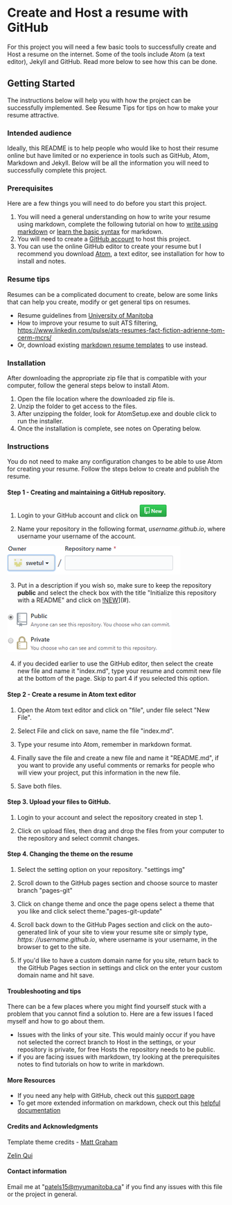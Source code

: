 # Create and Host a resume with GitHub
For this project you will need a few basic tools to successfully create and Host a resume on the internet. Some of the tools include Atom (a text editor), Jekyll and GitHub. Read more below to see how this can be done.

## Getting Started
The instructions below will help you with how the project can be successfully implemented. See Resume Tips for tips on how to make your resume attractive.

### Intended audience
Ideally, this README is to help people who would like to host their resume online but have limited or no experience in tools such as GitHub, Atom, Markdown and Jekyll. Below will be all the information you will need to successfully complete this project.

### Prerequisites
Here are a few things you will need to do before you start this project.
1. You will need a general understanding on how to write your resume using markdown, complete the following tutorial on how to [write using markdown](https://guides.GitHub.com/features/mastering-markdown/ "GitHub flavored markdown") or [learn the basic syntax](https://www.markdownguide.org/basic-syntax/) for markdown.
2. You will need to create a [GitHub account](https://GitHub.com/join?source=header-home "create an account") to host this project.
3. You can use the online GitHub editor to create your resume but I recommend you download [Atom](https://GitHub.com/atom/atom/releases/tag/v1.41.0 "Atom download"), a text editor, see installation for how to install and notes.

### Resume tips
Resumes can be a complicated document to create, below are some links that can help you create, modify or get general tips on resumes.
* Resume guidelines from [University of Manitoba](https://umanitoba.ca/student/careerservices/media/Resume.pdf)
* How to improve your resume to suit ATS filtering, https://www.linkedin.com/pulse/ats-resumes-fact-fiction-adrienne-tom-cerm-mcrs/
* Or, download existing [markdown resume templates](https://mszep.GitHub.io/pandoc_resume/) to use instead.

### Installation
After downloading the appropriate zip file that is compatible with your computer, follow the general steps below to install Atom.
1. Open the file location where the downloaded zip file is.
2. Unzip the folder to get access to the files.
3. After unzipping the folder, look for AtomSetup.exe and double click to run the installer.
4. Once the installation is complete, see notes on Operating below.

### Instructions
You do not need to make any configuration changes to be able to use Atom for creating your resume. Follow the steps below to create and publish the resume.

#### Step 1 - Creating and maintaining a GitHub repository.

  1. Login to your GitHub account and click on [![NEW](https://github.com/swetul/C3040_A2/blob/master/IMG/new-png.PNG)](#)

  2. Name your repository in the following format, _username.github.io_, where username your username of the account.
  
  [![NEW](https://github.com/swetul/C3040_A2/blob/master/IMG/create-rep.PNG)](#)

  3. Put in a description if you wish so, make sure to keep the repository **public** and select the check box with the title "Initialize this repository with a README" and click on [!NEW](https://github.com/swetul/C3040_A2/blob/master/IMG/repository.PNG)](#).
  
  [![NEW](https://github.com/swetul/C3040_A2/blob/master/IMG/create-public.PNG)](#)

  4. if you decided earlier to use the GitHub editor, then select the create new file and name it "index.md", type your resume and commit new file at the bottom of the page. Skip to part 4 if you selected this option.

#### Step 2 - Create a resume in Atom text editor

  1. Open the Atom text editor and click on "file", under file select "New File".

  2. Select File and click on save, name the file "index.md".

  3. Type your resume into Atom, remember in markdown format.

  4. Finally save the file and create a new file and name it "README.md", if you want to provide any useful comments or remarks for people who will view your project, put this information in the new file.
  5. Save both files.

#### Step 3. Upload your files to GitHub.

  1. Login to your account and select the repository created in step 1.

  2. Click on upload files, then drag and drop the files from your computer to the repository and select commit changes.

#### Step 4. Changing the theme on the resume

  1. Select the setting option on your repository. "settings img"

  2. Scroll down to the GitHub pages section and choose source to master branch "pages-git"

  3. Click on change theme and once the page opens select a theme that you like and click select theme."pages-git-update"

  4. Scroll back down to the GitHub Pages section and click on the auto-generated link of your site to view your resume site or simply type, _https: //username.github.io_, where username is your username, in the browser to get to the site.

  5. If you'd like to have a custom domain name for you site, return back to the GitHub Pages section in settings and click on the enter your custom domain name and hit save.

#### Troubleshooting and tips

There can be a few places where you might find yourself stuck with a problem that you cannot find a solution to. Here are a few issues I faced myself and how to go about them.
* Issues with the links of your site. This would mainly occur if you have not selected the correct branch to Host in the settings, or your repository is private, for free Hosts the repository needs to be public.
* if you are facing issues with markdown, try looking at the prerequisites notes to find tutorials on how to write in markdown.

#### More Resources
* If you need any help with GitHub, check out this [support page](https://help.github.com/en/github/working-with-github-pages/about-github-pages "GitHub Help")
* To get more extended information on markdown, check out this [helpful documentation](https://www.markdownguide.org/extended-syntax/)

#### Credits and Acknowledgments
Template theme credits -  [Matt Graham](https://twitter.com/michigangraham)

[Zelin Qui](www.github.com/Zelin-qiu)

#### Contact information
Email me at "patels15@myumanitoba.ca" if you find any issues with this file or the project in general.
